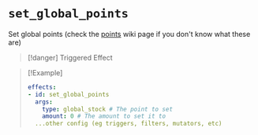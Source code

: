 # `set_global_points`

Set global points (check the [points](https://plugins.auxilor.io/effects/points) wiki page if you don't know what these are)

> [!danger] Triggered Effect

> [!Example]
> ```yaml
> effects:
> - id: set_global_points
>   args:
>     type: global_stock # The point to set
>     amount: 0 # The amount to set it to
>   ...other config (eg triggers, filters, mutators, etc)
> ```
